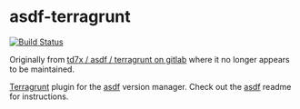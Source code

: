 # asdf-terragrunt

[![Build Status](https://travis-ci.org/lotia/asdf-terragrunt.svg?branch=master)](https://travis-ci.org/lotia/asdf-terragrunt)

Originally from [td7x / asdf / terragrunt on gitlab](https://gitlab.com/td7x/asdf/terragrunt) where it no longer appears to be maintained.

[Terragrunt](https://github.com/gruntwork-io/terragrunt) plugin for the [asdf](https://github.com/asdf-vm/asdf) version manager.
Check out the [asdf](https://github.com/asdf-vm/asdf) readme for instructions.
